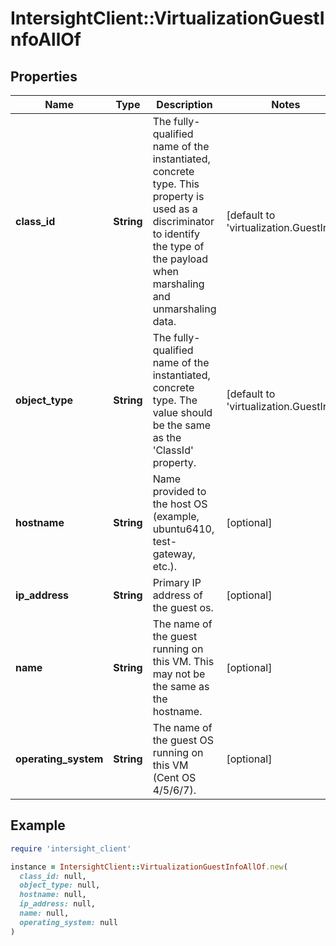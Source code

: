 # IntersightClient::VirtualizationGuestInfoAllOf

## Properties

| Name | Type | Description | Notes |
| ---- | ---- | ----------- | ----- |
| **class_id** | **String** | The fully-qualified name of the instantiated, concrete type. This property is used as a discriminator to identify the type of the payload when marshaling and unmarshaling data. | [default to &#39;virtualization.GuestInfo&#39;] |
| **object_type** | **String** | The fully-qualified name of the instantiated, concrete type. The value should be the same as the &#39;ClassId&#39; property. | [default to &#39;virtualization.GuestInfo&#39;] |
| **hostname** | **String** | Name provided to the host OS (example, ubuntu6410, test-gateway, etc.). | [optional] |
| **ip_address** | **String** | Primary IP address of the guest os. | [optional] |
| **name** | **String** | The name of the guest running on this VM. This may not be the same as the hostname. | [optional] |
| **operating_system** | **String** | The name of the guest OS running on this VM (Cent OS 4/5/6/7). | [optional] |

## Example

```ruby
require 'intersight_client'

instance = IntersightClient::VirtualizationGuestInfoAllOf.new(
  class_id: null,
  object_type: null,
  hostname: null,
  ip_address: null,
  name: null,
  operating_system: null
)
```

